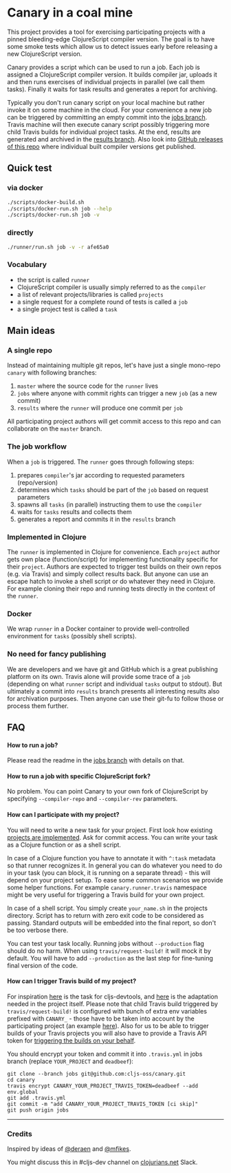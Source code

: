 # Canary in a coal mine

This project provides a tool for exercising participating projects with a pinned bleeding-edge ClojureScript compiler version. 
The goal is to have some smoke tests which allow us to detect issues early before releasing a new ClojureScript version.

Canary provides a script which can be used to run a job. Each job is assigned a ClojureScript compiler version. 
It builds compiler jar, uploads it and then runs exercises of individual projects in parallel (we call them tasks). 
Finally it waits for task results and generates a report for archiving.

Typically you don't run canary script on your local machine but rather invoke it on some machine in the cloud. 
For your convenience a new job can be triggered by committing an empty commit into the [jobs branch](https://github.com/cljs-oss/canary/tree/jobs).
Travis machine will then execute canary script possibly triggering more child Travis builds for individual project tasks.
At the end, results are generated and archived in the [results branch](https://github.com/cljs-oss/canary/tree/results).
Also look into [GitHub releases of this repo](https://github.com/cljs-oss/canary/releases) where individual built compiler versions get published.

## Quick test

### via docker

```bash
./scripts/docker-build.sh
./scripts/docker-run.sh job --help
./scripts/docker-run.sh job -v
```

### directly

```bash
./runner/run.sh job -v -r afe65a0
```

### Vocabulary

* the script is called `runner`
* ClojureScript compiler is usually simply referred to as the `compiler`
* a list of relevant projects/libraries is called `projects`
* a single request for a complete round of tests is called a `job`
* a single project test is called a `task`

## Main ideas

### A single repo

Instead of maintaining multiple git repos, let's have just a single mono-repo `canary` with following branches:

1. `master` where the source code for the `runner` lives
2. `jobs` where anyone with commit rights can trigger a new `job` (as a new commit)
3. `results` where the `runner` will produce one commit per `job`

All participating project authors will get commit access to this repo and can collaborate on the `master` branch.

### The job workflow

When a `job` is triggered. The `runner` goes through following steps:

1. prepares `compiler`'s jar according to requested parameters (repo/version)
1. determines which `tasks` should be part of the `job` based on request parameters
1. spawns all `tasks` (in parallel) instructing them to use the `compiler`
1. waits for `tasks` results and collects them 
1. generates a report and commits it in the `results` branch

### Implemented in Clojure

The `runner` is implemented in Clojure for convenience. Each `project` author gets own place (function/script)
for implementing functionality specific for their `project`. Authors are expected to trigger test builds on their own repos 
(e.g. via Travis) and simply collect results back. But anyone can use an escape hatch to invoke a shell script or do whatever 
they need in Clojure. For example cloning their repo and running tests directly in the context of the `runner`.

### Docker

We wrap `runner` in a Docker container to provide well-controlled environment for `tasks` (possibly shell scripts).

### No need for fancy publishing 

We are developers and we have git and GitHub which is a great publishing platform on its own. Travis alone will provide some trace 
of a `job` (depending on what `runner` script and individual `tasks` output to stdout). But ultimately a commit into `results` 
branch presents all interesting results also for archivation purposes. Then anyone can use their git-fu to follow those or 
process them further.

## FAQ

#### How to run a job?

Please read the readme in the [jobs branch](https://github.com/cljs-oss/canary/tree/jobs) with details on that.  

#### How to run a job with specific ClojureScript fork?

No problem. You can point Canary to your own fork of ClojureScript by specifying `--compiler-repo` and `--compiler-rev` parameters. 

#### How can I participate with my project?

You will need to write a new task for your project. First look how existing [projects are implemented](https://github.com/cljs-oss/canary/tree/master/runner/src/canary/projects).
Ask for commit access. You can write your task as a Clojure function or as a shell script.

In case of a Clojure function you have to annotate it with `^:task` metadata so that runner recognizes it. In general
you can do whatever you need to do in your task (you can block, it is running on a separate thread) - this will depend on your project setup. 
To ease some common scenarios we provide some helper functions. For example `canary.runner.travis` namespace might be very useful for triggering 
a Travis build for your own project. 

In case of a shell script. You simply create `your_name.sh` in the projects directory. Script has to return with zero exit
code to be considered as passing. Standard outputs will be embedded into the final report, so don't be too verbose there.

You can test your task locally. Running jobs without `--production` flag should do no harm. When using `travis/request-build!` 
it will mock it by default. You will have to add `--production` as the last step for fine-tuning final version of the code.

#### How can I trigger Travis build of my project?

For inspiration [here](https://github.com/cljs-oss/canary/blob/master/runner/src/canary/projects/binaryage.clj) 
is the task for cljs-devtools, and [here](https://github.com/binaryage/cljs-devtools/commit/45c1df1e0de53c9d320963b296bd7a741056599c) 
is the adaptation needed in the project itself. Please note that child Travis build triggered by `travis/request-build!`
is configured with bunch of extra env variables prefixed with `CANARY_` - those have to be taken into account by
the participating project (an example [here](https://travis-ci.org/binaryage/cljs-devtools/jobs/254939442/config)). 
Also for us to be able to trigger builds of your Travis projects you will also have to provide a Travis 
API token for [triggering the builds on your behalf](https://docs.travis-ci.com/user/triggering-builds).

You should encrypt your token and commit it into `.travis.yml` in jobs branch (replace `YOUR_PROJECT` and `deadbeef`):

```
git clone --branch jobs git@github.com:cljs-oss/canary.git
cd canary
travis encrypt CANARY_YOUR_PROJECT_TRAVIS_TOKEN=deadbeef --add env.global
git add .travis.yml
git commit -m "add CANARY_YOUR_PROJECT_TRAVIS_TOKEN [ci skip]"
git push origin jobs
```

---

### Credits

Inspired by ideas of [@deraen](https://gist.github.com/Deraen/f3b25fd459b6af134c0836cde36fb3fb) and [@mfikes](https://gist.github.com/mfikes/8be162fd730774e11990255345ee1127).

You might discuss this in #cljs-dev channel on [clojurians.net](http://clojurians.net) Slack.
